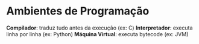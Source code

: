 # Ambientes de Programação

**Compilador**: traduz tudo antes da execução (ex: C)
**Interpretador**: executa linha por linha (ex: Python)
**Máquina Virtual**: executa bytecode (ex: JVM)